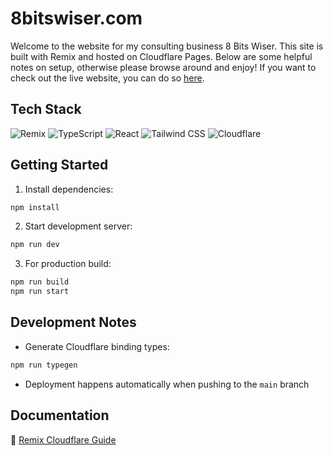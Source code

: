 # 8bitswiser.com

Welcome to the website for my consulting business 8 Bits Wiser. This site is built with Remix and hosted on Cloudflare Pages. Below are some helpful notes on setup, otherwise please browse around and enjoy! If you want to check out the live website, you can do so [here](https://8bitswiser.com).

## Tech Stack

![Remix](https://img.shields.io/badge/Remix-000000?style=for-the-badge&logo=remix&logoColor=white)
![TypeScript](https://img.shields.io/badge/TypeScript-3178C6?style=for-the-badge&logo=typescript&logoColor=white)
![React](https://img.shields.io/badge/React-61DAFB?style=for-the-badge&logo=react&logoColor=black)
![Tailwind CSS](https://img.shields.io/badge/Tailwind_CSS-06B6D4?style=for-the-badge&logo=tailwind-css&logoColor=white)
![Cloudflare](https://img.shields.io/badge/Cloudflare-F38020?style=for-the-badge&logo=cloudflare&logoColor=white)

## Getting Started

1. Install dependencies:
```sh
npm install
```

2. Start development server:
```sh
npm run dev
```

3. For production build:
```sh
npm run build
npm run start
```

## Development Notes

- Generate Cloudflare binding types:
```sh
npm run typegen
```

- Deployment happens automatically when pushing to the `main` branch

## Documentation

📖 [Remix Cloudflare Guide](https://remix.run/guides/vite#cloudflare)
